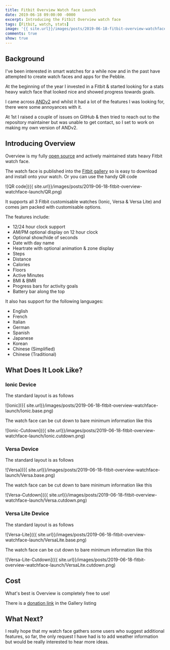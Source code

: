 ```yaml
---
title: Fitbit Overview Watch face Launch
date: 2019-06-18 09:00:00 -0000
excerpt: Introducing the Fitbit Overview watch face
tags: [Fitbit, watch, stats]
image: '{{ site.url}}/images/posts/2019-06-18-fitbit-overview-watchface-launch/Versa.base.png'
comments: true
show: true
---
```

## Background

I've been interested in smart watches for a while now and in the past have attempted to create watch faces and apps for the Pebble.

At the beginning of the year I invested in a Fitbit & started looking for a stats heavy watch face that looked nice and showed progress towards goals.

I came across [ANDv2](https://github.com/ahsandar/ANDv2) and whilst it had a lot of the features I was looking for, there were some annoyances with it.

At 1st I raised a couple of issues on GitHub & then tried to reach out to the repository maintainer but was unable to get contact, so I set to work on making my own version of ANDv2.

## Introducing Overview

Overview is my fully [open source](https://github.com/BlythMeister/Fitbit-Overview-Face) and actively maintained stats heavy Fitbit watch face.

The watch face is published into the [Fitbit gallery](https://gallery.fitbit.com/details/7c4f7506-8ed8-4eb9-84e3-28b85671f26b) so is easy to download and install onto  your watch.
Or you can use the handy QR code

![QR code]({{ site.url}}/images/posts/2019-06-18-fitbit-overview-watchface-launch/QR.png)

It supports all 3 Fitbit customisable watches (Ionic, Versa & Versa Lite) and comes jam packed with customisable options.

The features include:

* 12/24 hour clock support
* AM/PM optional display on 12 hour clock
* Optional show/hide of seconds
* Date with day name
* Heartrate with optional animation & zone display
* Steps
* Distance
* Calories
* Floors
* Active Minutes
* BMI & BMR
* Progress bars for activity goals
* Battery bar along the top

It also has support for the following languages:

* English
* French
* Italian
* German
* Spanish
* Japanese
* Korean
* Chinese (Simplified)
* Chinese (Traditional)

## What Does It Look Like?

### Ionic Device

The standard layout is as follows

![Ionic]({{ site.url}}/images/posts/2019-06-18-fitbit-overview-watchface-launch/Ionic.base.png)

The watch face can be cut down to bare minimum information like this

![Ionic-Cutdown]({{ site.url}}/images/posts/2019-06-18-fitbit-overview-watchface-launch/Ionic.cutdown.png)

### Versa Device

The standard layout is as follows

![Versa]({{ site.url}}/images/posts/2019-06-18-fitbit-overview-watchface-launch/Versa.base.png)

The watch face can be cut down to bare minimum information like this

![Versa-Cutdown]({{ site.url}}/images/posts/2019-06-18-fitbit-overview-watchface-launch/Versa.cutdown.png)

### Versa Lite Device

The standard layout is as follows

![Versa-Lite]({{ site.url}}/images/posts/2019-06-18-fitbit-overview-watchface-launch/VersaLite.base.png)

The watch face can be cut down to bare minimum information like this

![Versa-Lite-Cutdown]({{ site.url}}/images/posts/2019-06-18-fitbit-overview-watchface-launch/VersaLite.cutdown.png)

## Cost

What's best is Overview is completely free to use!

There is a [donation link](https://www.paypal.me/BlythMeister) in the Gallery listing

## What Next?

I really hope that my watch face gathers some users who suggest additional features, so far, the only request I have had is to add weather information but would be really interested to hear more ideas.
